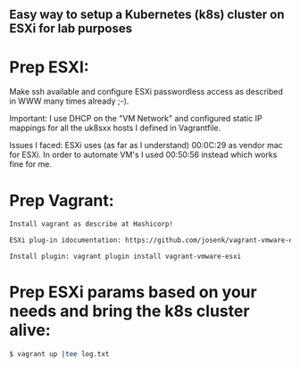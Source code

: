 ## Easy way to setup a Kubernetes (k8s) cluster on ESXi for lab purposes

# Prep ESXI:
Make ssh available and configure ESXi passwordless access as
described in WWW many times already ;-).

Important:
I use DHCP on the "VM Network" and configured static IP mappings
for all the uk8sxx hosts I defined in Vagrantfile.

Issues I faced:
ESXi uses (as far as I understand) 00:0C:29 as vendor mac for ESXi.
In order to automate VM's I used 00:50:56 instead which works fine for me. 

# Prep Vagrant:

```bash
Install vagrant as describe at Hashicorp!

ESXi plug-in idocumentation: https://github.com/josenk/vagrant-vmware-esxi

Install plugin: vagrant plugin install vagrant-vmware-esxi

```

# Prep ESXi params based on your needs and bring the k8s cluster alive:

```bash
$ vagrant up |tee log.txt
```

